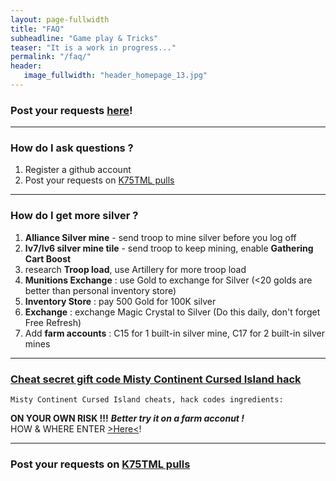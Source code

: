 ```yaml
---
layout: page-fullwidth
title: "FAQ"
subheadline: "Game play & Tricks"
teaser: "It is a work in progress..."
permalink: "/faq/"
header:
   image_fullwidth: "header_homepage_13.jpg"
---
```

### Post your requests [here](https://github.com/rkuo2023/K75TML/pull)!

---
### How do I ask questions ?
1. Register a github account
2. Post your requests on [K75TML pulls](https://github.com/rkuo2023/K75TML/pulls)

---
### How do I get more silver ?

1. **Alliance Silver mine** - send troop to mine silver before you log off
2. **lv7/lv6 silver mine tile** - send troop to keep mining, enable **Gathering Cart Boost**
3. research **Troop load**, use Artillery for more troop load
4. **Munitions Exchange** : use Gold to exchange for Silver (<20 golds are better than personal inventory store)
5. **Inventory Store** : pay 500 Gold for 100K silver
6. **Exchange** : exchange Magic Crystal to Silver (Do this daily, don't forget Free Refresh)
7. Add **farm accounts** : C15 for 1 built-in silver mine, C17 for 2 built-in silver mines

---
### [Cheat secret gift code Misty Continent Cursed Island hack](https://cheat-on.com/misty-continent-cursed-island.html)
~~~
Misty Continent Cursed Island cheats, hack codes ingredients:
~~~
**ON YOUR OWN RISK !!!** ***Better try it on a farm acconut !***<br>
HOW & WHERE ENTER [>Here<](https://cheat-on.com/discussion/2108/use-your-gift-card-gift-code-or-promo-code/)! <br>

---
### Post your requests on [K75TML pulls](https://github.com/rkuo2023/K75TML/pulls)

